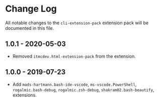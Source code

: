 # Change Log
All notable changes to the `cli-extension-pack` extension pack will be documented in this file.

## 1.0.1 - 2020-05-03

- Removed `itmcdev.html-extension-pack` from the extension.

## 1.0.0 - 2019-07-23

- Add `mads-hartmann.bash-ide-vscode`, `ms-vscode.PowerShell`, `rogalmic.bash-debug`, `rogalmic.zsh-debug`, `shakram02.bash-beautify`, extensions.
